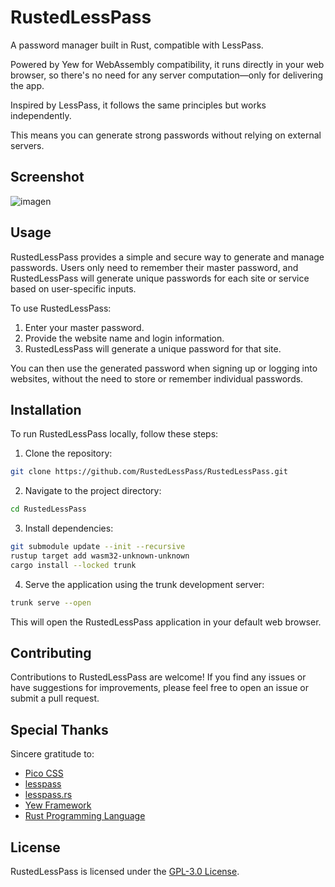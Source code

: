 # RustedLessPass 

A password manager built in Rust, compatible with LessPass.

Powered by Yew for WebAssembly compatibility, it runs directly in your web browser, so there's no need for any server computation—only for delivering the app.

Inspired by LessPass, it follows the same principles but works independently.

This means you can generate strong passwords without relying on external servers.

## Screenshot

![imagen](https://github.com/RustedLessPass/RustedLessPass/assets/54779580/9edf60a7-581f-4474-beaf-20ba76841310)

## Usage

RustedLessPass provides a simple and secure way to generate and manage passwords. Users only need to remember their master password, and RustedLessPass will generate unique passwords for each site or service based on user-specific inputs.

To use RustedLessPass:

1. Enter your master password.
2. Provide the website name and login information.
3. RustedLessPass will generate a unique password for that site.

You can then use the generated password when signing up or logging into websites, without the need to store or remember individual passwords.

## Installation

To run RustedLessPass locally, follow these steps:

1. Clone the repository:
```bash
git clone https://github.com/RustedLessPass/RustedLessPass.git
```
2. Navigate to the project directory:
```bash
cd RustedLessPass
```
3. Install dependencies:
```bash
git submodule update --init --recursive
rustup target add wasm32-unknown-unknown
cargo install --locked trunk
```
4. Serve the application using the trunk development server:
```bash
trunk serve --open
```

This will open the RustedLessPass application in your default web browser.

## Contributing

Contributions to RustedLessPass are welcome! If you find any issues or have suggestions for improvements, please feel free to open an issue or submit a pull request.

## Special Thanks

Sincere gratitude to:

- [Pico CSS](https://picocss.com)
- [lesspass](https://github.com/lesspass/lesspass)
- [lesspass.rs](https://github.com/71/lesspass.rs)
- [Yew Framework](https://yew.rs)
- [Rust Programming Language](https://rust-lang.org)

## License

RustedLessPass is licensed under the [GPL-3.0 License](LICENSE).
